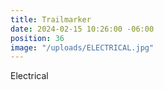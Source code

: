 ```yaml
---
title: Trailmarker
date: 2024-02-15 10:26:00 -06:00
position: 36
image: "/uploads/ELECTRICAL.jpg"
---
```


Electrical